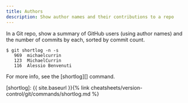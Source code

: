 ```yaml
---
title: Authors
description: Show author names and their contributions to a repo
---
```


In a Git repo, show a summary of GitHub users (using author names) and the number of commits by each, sorted by commit count.

```console
$ git shortlog -n -s
   969  michaelcurrin
   123  MichaelCurrin
   116  Alessio Benvenuti
```

For more info, see the [shortlog][] command.

[shortlog]: {{ site.baseurl }}{% link cheatsheets/version-control/git/commands/shortlog.md %}

